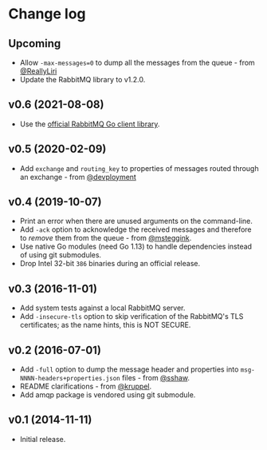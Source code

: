 # Change log

## Upcoming

* Allow `-max-messages=0` to dump all the messages from the queue - from
  [@ReallyLiri](https://github.com/ReallyLiri)
* Update the RabbitMQ library to v1.2.0.


## v0.6 (2021-08-08)

* Use the [official RabbitMQ Go client library](https://github.com/rabbitmq/amqp091-go).


## v0.5 (2020-02-09)

* Add `exchange` and `routing_key` to properties of messages routed through an
  exchange - from [@devployment](https://github.com/devployment)


## v0.4 (2019-10-07)

* Print an error when there are unused arguments on the command-line.
* Add `-ack` option to acknowledge the received messages and therefore to
  *remove* them from the queue - from
  [@msteggink](https://github.com/msteggink).
* Use native Go modules (need Go 1.13) to handle dependencies instead of using
  git submodules.
* Drop Intel 32-bit `386` binaries during an official release.


## v0.3 (2016-11-01)

* Add system tests against a local RabbitMQ server.
* Add `-insecure-tls` option to skip verification of the RabbitMQ's TLS
  certificates; as the name hints, this is NOT SECURE.


## v0.2 (2016-07-01)

* Add `-full` option to dump the message header and properties into
  `msg-NNNN-headers+properties.json` files - from
  [@sshaw](https://github.com/sshaw).
* README clarifications - from [@kruppel](https://github.com/kruppel).
* Add amqp package is vendored using git submodule.


## v0.1 (2014-11-11)

* Initial release.
